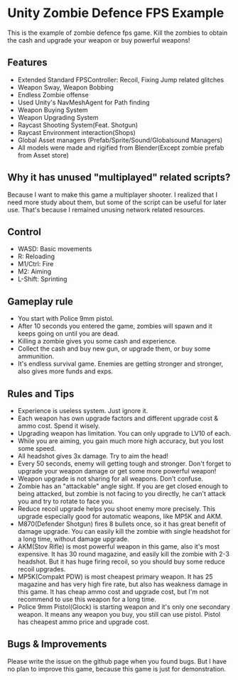 # Unity Zombie Defence FPS Example
This is the example of zombie defence fps game. Kill the zombies to obtain the cash and upgrade your weapon or buy powerful weapons!


## Features
- Extended Standard FPSController: Recoil, Fixing Jump related glitches
- Weapon Sway, Weapon Bobbing
- Endless Zombie offense
- Used Unity's NavMeshAgent for Path finding
- Weapon Buying System
- Weapon Upgrading System
- Raycast Shooting System(Feat. Shotgun)
- Raycast Environment interaction(Shops)
- Global Asset managers (Prefab/Sprite/Sound/Globalsound Managers)
- All models were made and rigified from Blender(Except zombie prefab from Asset store)


## Why it has unused "multiplayed" related scripts?
Because I want to make this game a multiplayer shooter. I realized that I need more study about them, but some of the script can be useful for later use.
That's because I remained unusing network related resources.


## Control
- WASD: Basic movements
- R: Reloading
- M1/Ctrl: Fire
- M2: Aiming
- L-Shift: Sprinting


## Gameplay rule
- You start with Police 9mm pistol.
- After 10 seconds you entered the game, zombies will spawn and it keeps going on until you are dead.
- Killing a zombie gives you some cash and experience.
- Collect the cash and buy new gun, or upgrade them, or buy some ammunition.
- It's endless survival game. Enemies are getting stronger and stronger, also gives more funds and exps.


## Rules and Tips
- Experience is useless system. Just ignore it.
- Each weapon has own upgrade factors and different upgrade cost & ammo cost. Spend it wisely.
- Upgrading weapon has limitation. You can only upgrade to LV10 of each.
- While you are aiming, you gain much more high accuracy, but you lost some speed.
- All headshot gives 3x damage. Try to aim the head!
- Every 50 seconds, enemy will getting tough and stronger. Don't forget to upgrade your weapon damage or get some more powerful weapon!
- Weapon upgrade is not sharing for all weapons. Don't confuse.
- Zombie has an "attackable" angle sight. If you are get closed enough to being attacked, but zombie is not facing to you directly, he can't attack you and try to rotate to face you.
- Reduce recoil upgrade helps you shoot enemy more precisely. This upgrade especially good for automatic weapons, like MP5K and AKM.
- M870(Defender Shotgun) fires 8 bullets once, so it has great benefit of damage upgrade. You can easily kill the zombie with single headshot for a long time, without damage upgrade.
- AKM(Stov Rifle) is most powerful weapon in this game, also it's most expensive. It has 30 round magazine, and easily kill the zombie with 2-3 headshot. But it has huge firing recoil, so you should buy some reduce recoil upgrades.
- MP5K(Compakt PDW) is most cheapest primary weapon. It has 25 magazine and has very high fire rate, but also has weakness damage in this game. It has cheap ammo cost and upgrade cost, but I'm not recommend to use this weapon for a long time.
- Police 9mm Pistol(Glock) is starting weapon and it's only one secondary weapon. It means any weapon you buy, you still can use pistol. Pistol has cheapest ammo price and upgrade cost.


## Bugs & Improvements
Please write the issue on the github page when you found bugs. But I have no plan to improve this game, because this game is just for demonstration.
